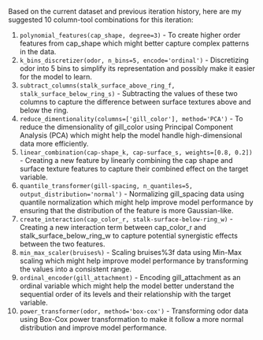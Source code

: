  Based on the current dataset and previous iteration history, here are my suggested 10 column-tool combinations for this iteration:

1. `polynomial_features(cap_shape, degree=3)` - To create higher order features from cap_shape which might better capture complex patterns in the data.
2. `k_bins_discretizer(odor, n_bins=5, encode='ordinal')` - Discretizing odor into 5 bins to simplify its representation and possibly make it easier for the model to learn.
3. `subtract_columns(stalk_surface_above_ring_f, stalk_surface_below_ring_s)` - Subtracting the values of these two columns to capture the difference between surface textures above and below the ring.
4. `reduce_dimentionality(columns=['gill_color'], method='PCA')` - To reduce the dimensionality of gill_color using Principal Component Analysis (PCA) which might help the model handle high-dimensional data more efficiently.
5. `linear_combination(cap-shape_k, cap-surface_s, weights=[0.8, 0.2])` - Creating a new feature by linearly combining the cap shape and surface texture features to capture their combined effect on the target variable.
6. `quantile_transformer(gill-spacing, n_quantiles=5, output_distribution='normal')` - Normalizing gill_spacing data using quantile normalization which might help improve model performance by ensuring that the distribution of the feature is more Gaussian-like.
7. `create_interaction(cap_color_r, stalk-surface-below-ring_w)` - Creating a new interaction term between cap_color_r and stalk_surface_below_ring_w to capture potential synergistic effects between the two features.
8. `min_max_scaler(bruises%)` - Scaling bruises%3f data using Min-Max scaling which might help improve model performance by transforming the values into a consistent range.
9. `ordinal_encoder(gill_attachment)` - Encoding gill_attachment as an ordinal variable which might help the model better understand the sequential order of its levels and their relationship with the target variable.
10. `power_transformer(odor, method='box-cox')` - Transforming odor data using Box-Cox power transformation to make it follow a more normal distribution and improve model performance.